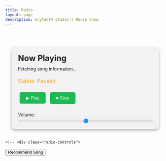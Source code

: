 ```yaml
---
title: Radio
layout: page
description: ScytedTV Studio's Radio Show
---
```


<style>
        .radio-container {
            max-width: 800px;
            margin: 0 auto;
            padding: 20px;
        }

        .radio-display {
            margin-top: 30px;
            padding: 20px;
            background:rgb(242, 242, 242);
            border-radius: 10px;
            box-shadow: 0 4px 8px rgba(0, 0, 0, 0.3);
        }

        .radio-display h2 {
            margin: 0;
            font-size: 1.8em;
        }

        .radio-display p {
            margin: 10px 0 20px;
            font-size: 1em;
        }

        .radio-status {
            font-size: 1.2em;
            margin-top: 10px;
            color: #f39c12;
        }

        .radio-controls {
            margin-top: 20px;
        }

        .radio-controls button {
            background-color: #1db954;
            color: #ffffff;
            border: none;
            padding: 10px 20px;
            font-size: 1em;
            cursor: pointer;
            border-radius: 5px;
            margin: 5px;
        }

        .radio-controls button:hover {
            background-color: #1aa34a;
        }

        .slider-container {
            margin-top: 20px;
        }

        .slider-container label {
            display: block;
            margin-bottom: 5px;
            font-size: 1em;
        }

        .slider-container input[type="range"] {
            width: 100%;
            appearance: none;
            height: 8px;
            border-radius: 5px;
            background: #ddd;
            outline: none;
            opacity: 0.8;
            transition: opacity 0.2s;
        }

        .slider-container input[type="range"]:hover {
            opacity: 1;
        }
    </style>
<body>
    <div class="radio-container">
        <div class="radio-display">
            <h2>Now Playing</h2>
            <p id="now-playing">Fetching song information...</p>
            <div class="radio-status" id="status">Status: Paused</div>
            <audio id="radio" preload="none"></audio>
            <div class="radio-controls">
                <button onclick="playRadio()">▶ Play</button>
                <button onclick="stopRadio()">⏹ Stop</button>
            </div>
            <div class="slider-container">
                <label for="volume">Volume:</label>
                <input id="volume" type="range" min="0" max="1" step="0.01" value="0.5" onchange="changeVolume(this.value)">
            </div>
        </div>
    </div>

    <!-- <div class="radio-controls">
<button onclick="playRadio()">Recommend Song</button>
    </div>
<br><br><br>
<!-- <iframe src="https://docs.google.com/forms/d/e/1FAIpQLSey214JQLgzEV9UFAV-98_WlKGoFJdzUdf2cKA0HZ2gZ9Bolw/viewform?embedded=true" width="100%" height="680" frameborder="0" marginheight="0" marginwidth="0">Loading…</iframe> -->

<script>
        const radio = document.getElementById('radio');
        const status = document.getElementById('status');
        const nowPlaying = document.getElementById('now-playing');
        const streamUrl = "https://assets.scyted.tv/stream";
        const apiUrl = "https://api.scyted.tv/v2/radio/current.json";
        const token = "f47b0ed4a54b5722186f8c03a9066ebd";

        radio.volume = 0.5;

        function playRadio() {
            if (!radio.src || radio.src !== streamUrl) {
                radio.src = streamUrl;
            }
            radio.play();
            status.textContent = "Status: Playing";
        }

        function stopRadio() {
            radio.pause();
            radio.src = "";
            status.textContent = "Status: Paused";
        }

        function changeVolume(value) {
            radio.volume = value;
        }

        async function fetchSongInfo() {
            try {
                const response = await fetch(apiUrl, {
                    headers: { Authorization: `Bearer ${token}` },
                });
                if (!response.ok) throw new Error("Failed to fetch song info.");
                const data = await response.json();

                if (data.title && data.artist) {
                    nowPlaying.innerHTML = `<strong>${data.title}</strong> by <strong>${data.artist}</strong>`;
                } else (data.warning) {
                    nowPlaying.innerHTML = `<strong>${data.warning}</strong>`;
                } else {
                    nowPlaying.textContent = "";
                }
            } catch (error) {
                console.error("Error fetching song info:", error);
                nowPlaying.textContent = "Unable to fetch song information.";
            }
        }

        setInterval(fetchSongInfo, 15000);

        fetchSongInfo();
    </script>
</body>